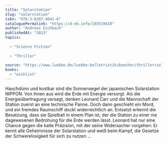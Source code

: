 ```yaml
---
title: "Solarstation"
slug: "solarstation"
isbn: "978-3-8387-4641-8"
cataloguePermalink: "https://d-nb.info/103519418"
author: "Andreas Eschbach"
publishedAt: "2013"
topics:
  
  - "Science Fiction"
    
  - "Thriller"
    
source: "https://www.luebbe.de/luebbe-belletristik/buecher/thriller/solarstation/id_9166532"
books: 
  - "wishlist"
---
```

Hauchdünn und kostbar sind die Sonnensegel der japanischen Solarstation 
NIPPON. Von ihnen aus wird die Erde mit Energie versorgt. Als die 
Energieübertragung versagt, denken Leonard Carr und die Mannschaft der Station 
zuerst an eine technische Panne. Doch dann geschieht ein Mord, und ein fremdes 
Raumschiff dockt widerrechtlich an. Entsetzt erkennt die Besatzung, dass sie 
Spielball in einem Plan ist, der die Station zu einer nie dagewesenen Bedrohung 
für die Erde werden lässt. Leonard hat nur eine Chance gegen die kalte 
Präzision, mit der seine Widersacher vorgehen: Er kennt alle Geheimnisse der 
Solarstation und weiß beim Kampf, die Gesetze der Schwerelosigkeit für sich zu 
nutzen ...